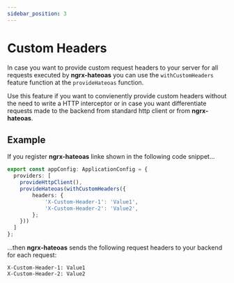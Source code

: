 ```yaml
---
sidebar_position: 3
---
```


# Custom Headers
In case you want to provide custom request headers to your server for all requests executed by **ngrx-hateoas** you can use the `withCustomHeaders` feature function at the `provideHateoas` function.

Use this feature if you want to convienently provide custom headers without the need to write a HTTP interceptor or in case you want differentiate requests made to the backend from standard http client or from **ngrx-hateoas**.

## Example

If you register **ngrx-hateoas** linke shown in the following code snippet...

```ts
export const appConfig: ApplicationConfig = {
  providers: [
    provideHttpClient(),
    provideHateoas(withCustomHeaders({
        headers: {
            'X-Custom-Header-1': 'Value1',
            'X-Custom-Header-2': 'Value2',
        };
    }))
  ]
};
```

...then **ngrx-hateoas** sends the following request headers to your backend for each request: 

```
X-Custom-Header-1: Value1
X-Custom-Header-2: Value2
```